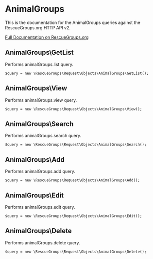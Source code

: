 # AnimalGroups

This is the documentation for the AnimalGroups queries against the RescueGroups.org HTTP API v2.

[Full Documentation on RescueGroups.org](https://userguide.rescuegroups.org/display/APIDG/Object+definitions#Objectdefinitions-)

## AnimalGroups\GetList

Performs animalGroups.list query.

    $query = new \RescueGroups\Request\Objects\AnimalGroups\GetList();


## AnimalGroups\View

Performs animalGroups.view query.

    $query = new \RescueGroups\Request\Objects\AnimalGroups\View();


## AnimalGroups\Search

Performs animalGroups.search query.

    $query = new \RescueGroups\Request\Objects\AnimalGroups\Search();


## AnimalGroups\Add

Performs animalGroups.add query.

    $query = new \RescueGroups\Request\Objects\AnimalGroups\Add();


## AnimalGroups\Edit

Performs animalGroups.edit query.

    $query = new \RescueGroups\Request\Objects\AnimalGroups\Edit();


## AnimalGroups\Delete

Performs animalGroups.delete query.

    $query = new \RescueGroups\Request\Objects\AnimalGroups\Delete();


